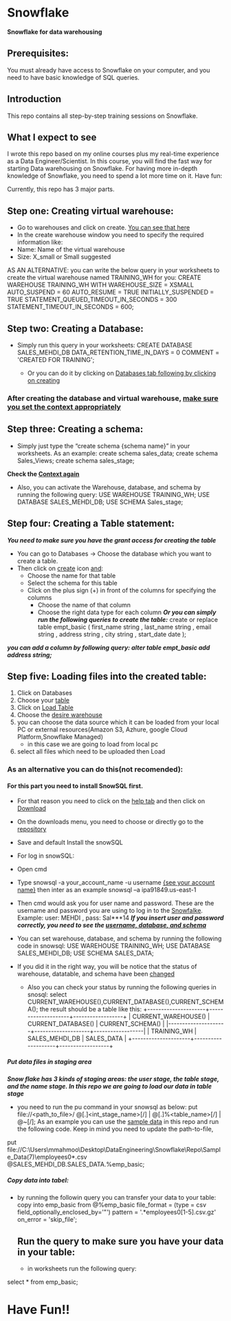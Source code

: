 # Snowflake

**Snowflake for data warehousing**

## Prerequisites:
You must already have access to Snowflake on your computer, and you need to have basic knowledge of SQL queries.

## Introduction

This repo contains all step-by-step training sessions on Snowflake.

## What I expect to see

I wrote this repo based on my online courses plus my real-time experience as a Data Engineer/Scientist. In this course, you will find the fast way for starting Data warehousing on Snowflake. For having more in-depth knowledge of Snowflake, you need to spend a lot more time on it. Have fun:

Currently, this repo has 3 major parts.

## Step one: Creating virtual warehouse:

-   Go to warehouses and click on create. [You can see that here](https://github.com/1)
-  In the create warehouse window you need to specify the required information like:
  - Name: Name of the virtual warehouse
  - Size: X_small or Small suggested

AS AN ALTERNATIVE: you can write the below query in your worksheets to create the virtual warehouse named TRAINING_WH for you:
CREATE WAREHOUSE TRAINING_WH
WITH
    WAREHOUSE_SIZE = XSMALL
    AUTO_SUSPEND =  60
    AUTO_RESUME = TRUE
    INITIALLY_SUSPENDED = TRUE
    STATEMENT_QUEUED_TIMEOUT_IN_SECONDS = 300
    STATEMENT_TIMEOUT_IN_SECONDS = 600;

## Step two: Creating a Database:
-  Simply run this query in your worksheets:
CREATE  DATABASE SALES_MEHDI_DB 
DATA_RETENTION_TIME_IN_DAYS = 0
COMMENT = 'CREATED FOR TRAINING';

    - Or you can do it by clicking on [Databases tab following by clicking on creating](2)

### After creating the database and virtual warehouse, [make sure you set the context appropriately](3)

## Step three: Creating a schema:
- Simply just type the “create schema {schema name}” in your worksheets. As an example:
create schema sales_data;
create schema Sales_Views;
create schema sales_stage;

**Check the [Context again](4)**
- Also, you can activate the Warehouse, database, and schema by running the following query:
USE WAREHOUSE TRAINING_WH;
USE DATABASE SALES_MEHDI_DB;
USE SCHEMA Sales_stage;
## Step four: Creating a Table statement:
***You need to make sure you have the grant access for creating the table***
- You can go to Databases -> Choose the database which you want to create a table.
- Then click on [create](5) icon [and](6):  
    - Choose the name for that table
    - Select the schema for this table
    - Click on the plus sign (+) in front of the columns for specifying the columns
        - Choose the name of that column
        - Choose the right data type for each column
***Or you can simply run the following queries to create the table:***
create or replace table empt_basic (
first_name string ,
last_name string , 
email string , 
address string ,
city string , 
start_date date
);

***you can add a column by following query: 
alter table empt_basic
add address string;***


## Step five: Loading files into the created table:
1) Click on Databases
2) Choose your [table](16)
3) Click on [Load Table](17)
4) Choose the [desire warehouse](18)
5) you can choose the data source which it can be loaded from your local PC or external resources(Amazon S3, Azhure, google Cloud Platform,Snowflake Managed)
    - in this case we are going to load from local pc
6) select all files which need to be uploaded then Load

### As an alternative you can do this(not recomended):


#### For this part you need to install SnowSQL first. 
- For that reason you need to click on the [help tab](11) and then click on [Download](11)
- On the downloads menu, you need to choose or directly go to the [repository]( https://sfc-repo.snowflakecomputing.com/snowsql/bootstrap/1.2/index.html)
- Save and default Install the snowSQL
- For log in snowSQL:
 -  Open cmd
 -  Type snowsql -a your_account_name -u username [{see your account name}](12) then inter as an example snowsql –a ipa91849.us-east-1
 -  Then cmd would ask you for user name and password. These are the username and password you are using to log in to the [Snowfalke](13). Example: user: MEHDI , pass: Sal***14
***If you insert user and password correctly, you need to see the [username, database, and schema](14)***
- You can set warehouse, database, and schema by running the following code in snowsql:
USE WAREHOUSE TRAINING_WH;
USE DATABASE SALES_MEHDI_DB;
USE SCHEMA SALES_DATA;

- If you did it in the right way, you will be notice that the status of warehouse, datatable, and schema have been [changed](15)
    - Also you can check your status by running the following queries in snosql:
    select CURRENT_WAREHOUSE(),CURRENT_DATABASE(),CURRENT_SCHEMA(); 
    the result should be a table like this:
    +---------------------+--------------------+------------------+
| CURRENT_WAREHOUSE() | CURRENT_DATABASE() | CURRENT_SCHEMA() |
|---------------------+--------------------+------------------|
| TRAINING_WH         | SALES_MEHDI_DB     | SALES_DATA       |
+---------------------+--------------------+------------------+

##### Put data files in staging area
***Snow flake has 3 kinds of staging areas: the user stage, the table stage, and the name stage. In this repo we are going to load our data in table stage***
- you need to run the pu command in your snowsql as below:
put file://<path_to_file>/<filename> @[<namespace>.]<int_stage_name>[/<path>]  | @[<namespace>.]%<table_name>[/<path>]  | @~[/<path>];
As an example you can use the [sample data](7) in this repo and run the following code. Keep in mind you need to update the path-to-file,

put file://C:\Users\mmahmoo\Desktop\DataEngineering\Snowflake\Repo\Sample_Data(7)\employees0*.csv @SALES_MEHDI_DB.SALES_DATA.%emp_basic;

##### Copy data into tabel:
- by running the followin query you can transfer your data to your table:
copy into emp_basic
  from @%emp_basic
  file_format = (type = csv field_optionally_enclosed_by='"')
  pattern = '.*employees0[1-5].csv.gz'
  on_error = 'skip_file';

  ## Run the query to make sure you have your data in your table:
  - in worksheets run the following query:

select * from emp_basic;

# Have Fun!!












